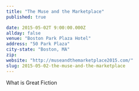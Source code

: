```yaml
---
title: "The Muse and the Marketplace"
published: true

date: 2015-05-02T 9:00:00.000Z
allday: false
venue: "Boston Park Plaza Hotel"
address: "50 Park Plaza"
city-state: "Boston, MA"
zip:
website: "http://museandthemarketplace2015.com/"
slug: 2015-05-02-the-muse-and-the-marketplace
---
```

What is Great Fiction

